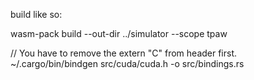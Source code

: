 build like so:

wasm-pack build --out-dir ../simulator --scope tpaw

// You have to remove the extern "C" from header first.
~/.cargo/bin/bindgen src/cuda/cuda.h -o src/bindings.rs
